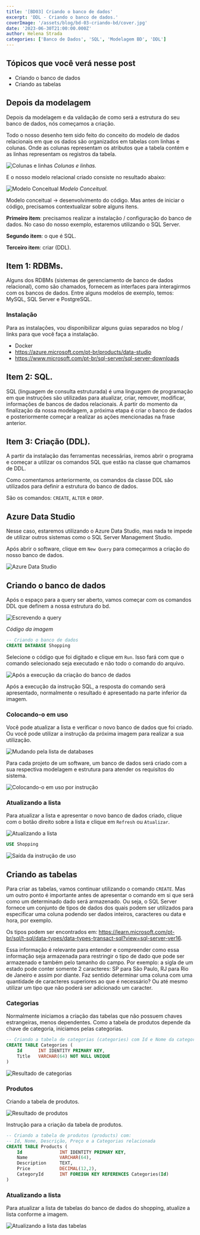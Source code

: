 ```yaml
---
title: '[BD03] Criando o banco de dados'
excerpt: 'DDL - Criando o banco de dados.'
coverImage: '/assets/blog/bd-03-criando-bd/cover.jpg'
date: '2023-06-30T21:00:00.000Z'
author: Helena Strada
categories: ['Banco de Dados', 'SQL', 'Modelagem BD', 'DDL']
---
```


## Tópicos que você verá nesse post

- Criando o banco de dados
- Criando as tabelas

## Depois da modelagem

Depois da modelagem e da validação de como será a estrutura do seu banco de dados, nós começamos a criação.

Todo o nosso desenho tem sido feito do conceito do modelo de dados relacionais em que os dados são organizados em tabelas com linhas e colunas. Onde as colunas representam os atributos que a tabela contém e as linhas representam os registros da tabela.

![Colunas e linhas](/assets/blog/bd-03-criando-bd/tabelas-categorias-produtos.png)
*Colunas e linhas.*

E o nosso modelo relacional criado consiste no resultado abaixo:

![Modelo Conceitual](/assets/blog/bd-03-criando-bd/categorias-produtos-cores.png)
*Modelo Conceitual.*

Modelo conceitual -> desenvolvimento do código. Mas antes de iniciar o código, precisamos contextualizar sobre alguns itens.

**Primeiro item**: precisamos realizar a instalação / configuração do banco de dados. No caso do nosso exemplo, estaremos utilizando o SQL Server.

**Segundo item**: o que é SQL.

**Terceiro item**: criar (DDL).

## Item 1: RDBMs.

Alguns dos RDBMs (sistemas de gerenciamento de banco de dados relacional), como são chamados, fornecem as interfaces para interagirmos com os bancos de dados. Entre alguns modelos de exemplo, temos: MySQL, SQL Server e PostgreSQL.

### Instalação

Para as instalações, vou disponibilizar alguns guias separados no blog / links para que você faça a instalação.

- Docker
- https://azure.microsoft.com/pt-br/products/data-studio
- https://www.microsoft.com/pt-br/sql-server/sql-server-downloads

## Item 2: SQL.

SQL (linguagem de consulta estruturada) é uma linguagem de programação em que instruções são utilizadas para atualizar, criar, remover, modificar, informações de bancos de dados relacionais. A partir do momento da finalização da nossa modelagem, a próxima etapa é criar o banco de dados e posteriormente começar a realizar as ações mencionadas na frase anterior.

## Item 3: Criação (DDL).

A partir da instalação das ferramentas necessárias, iremos abrir o programa e começar a utilizar os comandos SQL que estão na classe que chamamos de DDL.

Como comentamos anteriormente, os comandos da classe DDL são utilizados para definir a estrutura do banco de dados.

São os comandos: `CREATE`, `ALTER` e `DROP`.

## Azure Data Studio

Nesse caso, estaremos utilizando o Azure Data Studio, mas nada te impede de utilizar outros sistemas como o SQL Server Management Studio.

Após abrir o software, clique em `New Query` para começarmos a criação do nosso banco de dados.

![Azure Data Studio](/assets/blog/bd-03-criando-bd/bd/azure-data-studio.png)

## Criando o banco de dados

Após o espaço para a query ser aberto, vamos começar com os comandos DDL que definem a nossa estrutura do bd.

![Escrevendo a query](/assets/blog/bd-03-criando-bd/bd/create-db.png)

*Código da imagem*

```sql
-- Criando o banco de dados
CREATE DATABASE Shopping
```

Selecione o código que foi digitado e clique em `Run`. Isso fará com que o comando selecionado seja executado e não todo o comando do arquivo.

![Após a execução da criação do banco de dados](/assets/blog/bd-03-criando-bd/bd/create-db-out.png)

Após a execução da instrução SQL, a resposta do comando será apresentado, normalmente o resultado é apresentado na parte inferior da imagem.

### Colocando-o em uso

Você pode atualizar a lista e verificar o novo banco de dados que foi criado. Ou você pode utilizar a instrução da próxima imagem para realizar a sua utilização.

![Mudando pela lista de databases](/assets/blog/bd-03-criando-bd/bd/use.png)

Para cada projeto de um software, um banco de dados será criado com a sua respectiva modelagem e estrutura para atender os requisitos do sistema.

![Colocando-o em uso por instrução](/assets/blog/bd-03-criando-bd/bd/use-shopping.png)

### Atualizando a lista

Para atualizar a lista e apresentar o novo banco de dados criado, clique com o botão direito sobre a lista e clique em `Refresh` ou `Atualizar`.

![Atualizando a lista](/assets/blog/bd-03-criando-bd/bd/refresh.png)

```sql
USE Shopping
```

![Saída da instrução de uso](/assets/blog/bd-03-criando-bd/bd/refresh-out.png)

## Criando as tabelas

Para criar as tabelas, vamos continuar utilizando o comando `CREATE`. Mas um outro ponto é importante antes de apresentar o comando em si que será como um determinado dado será armazenado. Ou seja, o SQL Server fornece um conjunto de tipos de dados dos quais podem ser utilizados para especificar uma coluna podendo ser dados inteiros, caracteres ou data e hora, por exemplo.

Os tipos podem ser encontrados em: https://learn.microsoft.com/pt-br/sql/t-sql/data-types/data-types-transact-sql?view=sql-server-ver16.

Essa informação é relevante para entender e compreender como essa informação seja armazenada para restringir o tipo de dado que pode ser armazenado e também pelo tamanho do campo. Por exemplo: a sigla de um estado pode conter somente 2 caracteres: SP para São Paulo, RJ para Rio de Janeiro e assim por diante. Faz sentido determinar uma coluna com uma quantidade de caracteres superiores ao que é necessário? Ou até mesmo utilizar um tipo que não poderá ser adicionado um caracter.

### Categorias

Normalmente iniciamos a criação das tabelas que não possuem chaves estrangeiras, menos dependentes. Como a tabela de produtos depende da chave de categoria, iniciamos pelas categorias.

```sql
-- Criando a tabela de categorias (categories) com Id e Nome da categoria
CREATE TABLE Categories (
    Id      INT IDENTITY PRIMARY KEY,
    Title   VARCHAR(64) NOT NULL UNIQUE
)
```

![Resultado de categorias](/assets/blog/bd-03-criando-bd/data/categories.png)

### Produtos

Criando a tabela de produtos.

![Resultado de produtos](/assets/blog/bd-03-criando-bd/data/products.png)

Instrução para a criação da tabela de produtos.

```sql
-- Criando a tabela de produtos (products) com: 
-- Id, Nome, Descrição, Preço e a Categorias relacionada
CREATE TABLE Products ( 
    Id              INT IDENTITY PRIMARY KEY,
    Name            VARCHAR(64),
    Description     TEXT, 
    Price           DECIMAL(12,2),
    CategoryId      INT FOREIGN KEY REFERENCES Categories(Id)
)
```

### Atualizando a lista

Para atualizar a lista de tabelas do banco de dados do shopping, atualize a lista conforme a imagem.

![Atualizando a lista das tabelas](/assets/blog/bd-03-criando-bd/data/refresh.png)
